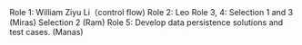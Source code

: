 Role 1: William Ziyu Li（control flow)
Role 2: Leo
Role 3, 4: Selection 1 and 3 (Miras) Selection 2 (Ram) 
Role 5: Develop data persistence solutions and test cases. (Manas)
